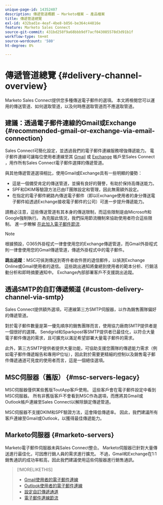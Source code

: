 ```yaml
---
unique-page-id: 14352407
description: 傳遞管道概觀 — Marketo檔案 — 產品檔案
title: 傳遞管道總覽
exl-id: 432bad1e-4eaf-4be8-b856-be364c44816e
feature: Marketo Sales Connect
source-git-commit: 431bd258f9a68bbb9df7acf043085578d3d91b1f
workflow-type: tm+mt
source-wordcount: '580'
ht-degree: 0%

---
```


# 傳遞管道總覽 {#delivery-channel-overview}

Marketo Sales Connect提供您多種傳送電子郵件的選項。 本文將檢閱您可以運用的傳送管道、如何選取管道，以及何時應選取管道而不應選取管道。

## 建議：透過電子郵件連線的Gmail或Exchange {#recommended-gmail-or-exchange-via-email-connection}

Sales Connect可簡化設定，並透過我們的電子郵件連線服務增強傳遞能力。 電子郵件連線可讓每位使用者連線至其 [Gmail](/help/marketo/product-docs/marketo-sales-connect/email-plugins/gmail/email-connection-for-gmail-users.md) 或 [Exchange](/help/marketo/product-docs/marketo-sales-connect/email-plugins/msc-for-outlook/email-connection-for-outlook-users.md) 帳戶至Sales Connect ，用作所有Sales Connect電子郵件選擇的傳遞管道。

與其他傳遞管道選項相比，使用Gmail或Exchange具有一些明顯的優勢：

* 這是一個備受肯定的傳送管道，並擁有良好的聲譽，有助於保持高傳送能力。
* SPF和DKIM等驗證方法已由IT團隊設定和管理，因此無需額外設定。
* 在指定的電子郵件網路內傳送電子郵件（即以Exchange使用者的身分傳送電子郵件給透過Exchange接收電子郵件的公司）可進一步提升傳遞能力。

請務必注意，這些傳送管道有其本身的傳送限制，而這些限制是由Microsoft和Google強制執行。 為克服此情況，我們採用節流機制來協助使用者符合這些限制。 進一步瞭解 [在此加入電子郵件節流](/help/marketo/product-docs/marketo-sales-connect/email/email-delivery/email-connection-throttling.md).

>[!NOTE]
>
>根據預設，O365外掛程式一律會使用您的Exchange傳遞管道，而Gmail外掛程式則一律會使用您的Gmail傳遞管道，傳遞外掛程式中的電子郵件。

**跳出追蹤**：MSC可偵測傳送到寄件者收件匣的退信郵件，以偵測Exchange Online或Gmail使用者的退信。 這些跳出通知將彙總到使用者的範本分析、行銷活動分析和即時摘要通知中。 Exchange內部部署客戶不支援跳出追蹤。

## 透過SMTP的自訂傳遞頻道 {#custom-delivery-channel-via-smtp}

Sales Connect提供額外選項，可連線第三方SMTP伺服器，以作為銷售團隊偏好的傳遞管道。

對於電子郵件數量是第一優先順序的銷售團隊而言，使用協力廠商SMTP提供者是一個很好的選擇。 Sendgrid和Sparkpost等SMTP提供者已最佳化，以符合大量電子郵件傳送的需求，且可擴充以滿足希望部署大量電子郵件的需求。

此外，第三方SMTP提供者提供大量功能，可協助支援您團隊的傳遞能力需求（例如電子郵件傳遞報告和專用IP位址），因此對於需要更精細的控制以及銷售電子郵件傳遞通道可見度的使用者而言，這是一個絕佳選項。

## MSC伺服器（舊版） {#msc-servers-legacy}

MSC伺服器僅供某些舊版ToutApp客戶使用。 這些客戶會在電子郵件設定中看到MSC伺服器。 所有非舊版客戶不會看到MSC作為選項，而應將其Gmail或Outlook帳戶連線至Sales Connect以解除鎖定傳遞管道。

MSC伺服器不支援DKIM和SPF驗證方法，這會降低傳遞率。 因此，我們建議所有客戶連線至Gmail或Outlook，以獲得最佳傳遞能力。

## Marketo伺服器 {#marketo-servers}

Marketo電子郵件伺服器未與Sales Connect整合。 Marketo伺服器已針對大量傳送進行最佳化，可因應行銷人員的需求進行擴充。 不過，Gmail和Exchange在1:1銷售通訊的成功率較高，因此我們建議使用這些伺服器進行銷售通訊。

>[!MORELIKETHIS]
>
>* [Gmail使用者的電子郵件連線](/help/marketo/product-docs/marketo-sales-connect/email-plugins/gmail/email-connection-for-gmail-users.md)
>* [Outlook使用者的電子郵件連線](/help/marketo/product-docs/marketo-sales-connect/email-plugins/msc-for-outlook/email-connection-for-outlook-users.md)
>* [設定自訂傳遞通道](/help/marketo/product-docs/marketo-sales-connect/email/email-delivery/setting-up-a-custom-delivery-channel.md)
>* [電子郵件連線節流](/help/marketo/product-docs/marketo-sales-connect/email/email-delivery/email-connection-throttling.md)
